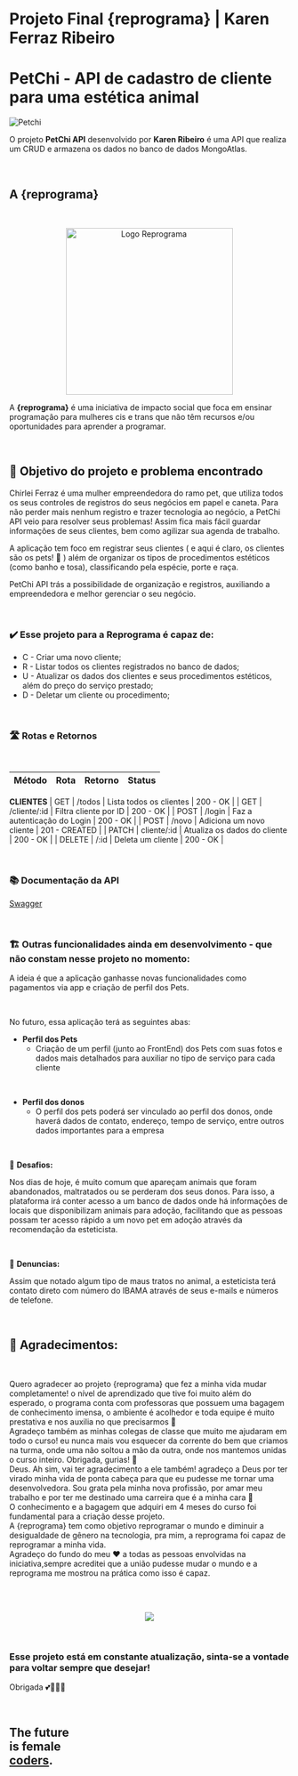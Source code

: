# Projeto Final {reprograma} | Karen Ferraz Ribeiro
# PetChi - API de cadastro de cliente para uma estética animal


![Petchi](https://user-images.githubusercontent.com/101227284/207957374-29d52852-5f2c-4b53-8d8a-d5f6d6fb1893.png)

O projeto **PetChi API** desenvolvido por **Karen Ribeiro** é uma API que realiza um CRUD e armazena os dados no banco de dados MongoAtlas.

<br>

## **A {reprograma}** 

<br>



<p align="center">
    <img width="300" src="https://user-images.githubusercontent.com/109122922/207765814-7970ee64-9d4a-4353-9694-614f3f310b4d.jpg" alt="Logo Reprograma">
</p>

A **{reprograma}** é uma iniciativa de impacto social que foca em ensinar programação para mulheres cis e trans que não têm recursos e/ou oportunidades para aprender a programar.


<br>

## 💬 **Objetivo do projeto e problema encontrado**

Chirlei Ferraz é uma mulher empreendedora do ramo pet, que utiliza todos os seus controles de registros do seus negócios em papel e caneta. Para não perder mais nenhum registro e trazer tecnologia ao negócio, a PetChi API veio para resolver seus problemas! Assim fica mais fácil guardar informações de seus clientes, bem como agilizar sua agenda de trabalho.

A aplicação tem foco em registrar seus clientes ( e aqui é claro, os clientes são os pets! :dog: ) além de organizar os tipos de procedimentos estéticos (como banho e tosa), classificando pela espécie, porte e raça.

PetChi API trás a possibilidade de organização e registros, auxiliando a empreendedora e melhor gerenciar o seu negócio.


<br>

### ✔️ **Esse projeto para a Reprograma é capaz de:**

- C - Criar uma novo cliente;
- R - Listar todos os clientes registrados no banco de dados;
- U - Atualizar os dados dos clientes e seus procedimentos estéticos, além do preço do serviço prestado;
- D - Deletar um cliente ou procedimento;

<br>

### 🛣️ **Rotas e Retornos** 

<br>

| Método         | Rota           | Retorno                      | Status       |
| :---           |     :---       |     :---                     | :---         | 
**CLIENTES**
| GET     | /todos         | Lista todos os clientes      | 200 - OK      |
| GET     | /cliente/:id   | Filtra cliente por ID        | 200 - OK      |
| POST    | /login         | Faz a autenticação do Login  | 200 - OK      |
| POST    | /novo          | Adiciona um novo cliente     | 201 - CREATED |
| PATCH   | cliente/:id    | Atualiza os dados do cliente | 200 - OK      |
| DELETE  | /:id           | Deleta um cliente            | 200 - OK      |


<br>

### 📚 **Documentação da API**
[Swagger](https://petchi-api.onrender.com/minha-rota-de-documentacao/)
 
<br>

### 🏗️ **Outras funcionalidades ainda em desenvolvimento - que não constam nesse projeto no momento:**

A ideia é que a aplicação ganhasse novas funcionalidades como pagamentos via app e criação de perfil dos Pets.

<br>

No futuro, essa aplicação terá as seguintes abas:

- **Perfil dos Pets**
    - Criação de um perfil (junto ao FrontEnd) dos Pets com suas fotos e dados mais detalhados para auxiliar no tipo de serviço para cada cliente

<br>


- **Perfil dos donos**
    - O perfil dos pets poderá ser vinculado ao perfil dos donos, onde haverá dados de contato, endereço, tempo de serviço, entre outros dados importantes para a empresa

<br>


🎯 **Desafios:**

Nos dias de hoje, é muito comum que apareçam animais que foram abandonados, maltratados ou se perderam dos seus donos. Para isso, a plataforma irá conter acesso a um banco de dados onde há informações de locais que disponibilizam animais para adoção, facilitando que as pessoas possam ter acesso rápido a um novo pet em adoção através da recomendação da esteticista.

<br>

🚫 **Denuncias:**

Assim que notado algum tipo de maus tratos no animal, a esteticista terá contato direto com número do IBAMA através de seus e-mails e números de telefone.

<br>

## :clap: **Agradecimentos:**

<br>

Quero agradecer ao projeto {reprograma} que fez a minha vida mudar completamente! o nível de aprendizado que tive foi muito além do esperado, o programa conta com professoras que possuem uma bagagem de conhecimento imensa, o ambiente é acolhedor e toda equipe é muito prestativa e nos auxilia no que precisarmos :purple_heart:
<br>
Agradeço também as minhas colegas de classe que muito me ajudaram em todo o curso! eu nunca mais vou esquecer da corrente do bem que criamos na turma, onde uma não soltou a mão da outra, onde nos mantemos unidas o curso inteiro. Obrigada, gurias! :purple_heart: 
<br>
Deus. Ah sim, vai ter agradecimento a ele também! agradeço a Deus por ter virado minha vida de ponta cabeça para que eu pudesse me tornar uma desenvolvedora. Sou grata pela minha nova profissão, por amar meu trabalho e por ter me destinado uma carreira que é a minha cara :purple_heart:
<br>
O conhecimento e a bagagem que adquiri em 4 meses do curso foi fundamental para a criação desse projeto.
<br>
A {reprograma} tem como objetivo reprogramar o mundo e diminuir a desigualdade de gênero na tecnologia, pra mim, a reprograma foi capaz de reprogramar a minha vida.
<br>
Agradeço do fundo do meu ❤️ a todas as pessoas envolvidas na iniciativa,sempre acreditei que a união pudesse mudar o mundo e a reprograma me mostrou na prática como isso é capaz. 

<br>
<br>

<center height="200px">

![](https://media.tenor.com/gC2ceUvRQEMAAAAC/who-run-the-world-girls-beyonce.gif)

</center>
<br>


### Esse projeto está em constante atualização, sinta-se a vontade para voltar sempre que desejar!

Obrigada 💕👩🏻‍💻

<br>

<h2> The future
<br>
is female
<br>
<u>coders</u>.
</h2>
